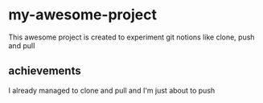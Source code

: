 # my-awesome-project

This awesome project is created to experiment git notions like clone, push and pull

## achievements

I already managed to clone and pull and I'm just about to push